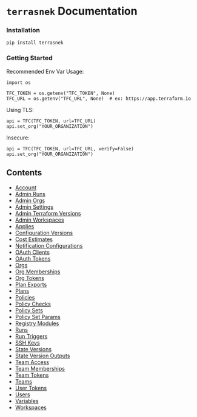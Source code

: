 # `terrasnek` Documentation


### Installation

```
pip install terrasnek
```

### Getting Started

Recommended Env Var Usage:

```
import os

TFC_TOKEN = os.getenv("TFC_TOKEN", None)
TFC_URL = os.getenv("TFC_URL", None)  # ex: https://app.terraform.io
```

Using TLS:

```
api = TFC(TFC_TOKEN, url=TFC_URL)
api.set_org("YOUR_ORGANIZATION")
```

Insecure:

```
api = TFC(TFC_TOKEN, url=TFC_URL, verify=False)
api.set_org("YOUR_ORGANIZATION")
```

Contents
--------

* [Account](account.md)
* [Admin Runs](admin_runs.md)
* [Admin Orgs](admin_orgs.md)
* [Admin Settings](admin_settings.md)
* [Admin Terraform Versions](admin_terraform_versions.md)
* [Admin Workspaces](admin_workspaces.md)
* [Applies](applies.md)
* [Configuration Versions](config_versions.md)
* [Cost Estimates](cost_estimates.md)
* [Notification Configurations](notification_configs.md)
* [OAuth Clients](oauth_clients.md)
* [OAuth Tokens](oauth_tokens.md)
* [Orgs](orgs.md)
* [Org Memberships](org_memberships.md)
* [Org Tokens](org_tokens.md)
* [Plan Exports](plan_exports.md)
* [Plans](plans.md)
* [Policies](policies.md)
* [Policy Checks](policy_checks.md)
* [Policy Sets](policy_sets.md)
* [Policy Set Params](policy_set_params.md)
* [Registry Modules](registry_modules.md)
* [Runs](runs.md)
* [Run Triggers](run_triggers.md)
* [SSH Keys](ssh_keys.md)
* [State Versions](state_versions.md)
* [State Version Outputs](state_version_outputs.md)
* [Team Access](team_access.md)
* [Team Memberships](team_memberships.md)
* [Team Tokens](team_tokens.md)
* [Teams](teams.md)
* [User Tokens](user_tokens.md)
* [Users](users.md)
* [Variables](variables.md)
* [Workspaces](workspaces.md)